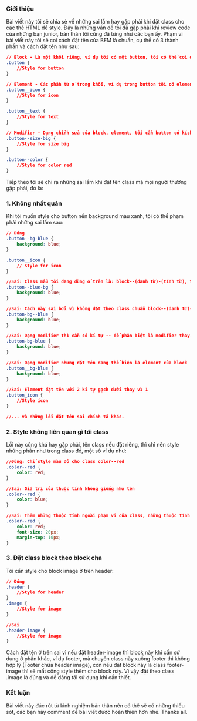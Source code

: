 ### Giới thiệu
Bài viết này tôi sẽ chia sẻ về những sai lầm hay gặp phải khi đặt class cho các thẻ HTML để style. Đây là những vấn đề tôi đã gặp phải khi review code của những bạn junior, bản thân tôi cũng đã từng như các bạn ấy. Phạm vi bài viết này tôi sẽ coi cách đặt tên của BEM là chuẩn, cụ thể có 3 thành phần và cách đặt tên như sau:

```css
// Block - Là một khối riêng, ví dụ tôi có một button, tôi có thể coi đây là một khối, cách đặt tên là: .block, VD:
.button {
    //Style for button
}

// Element - Các phần từ ở trong khối, ví dụ trong button tôi có element icon và text, cách đặt tên sẽ là: .block__element, VD:
.button__icon {
    //Style for icon
}

.button__text {
    //Style for text
}

// Modifier - Dạng chỉnh sửa của block, element, tôi cần button có kích thước lớn, và button có color đỏ, cách đặt tên sẽ là: .block--modifier, block__element--modifier, VD: 
.button--size-big {
    //Style for size big
}

.button--color {
    //Style for color red
}
```
Tiếp theo tôi sẽ chỉ ra những sai lầm khi đặt tên class mà mọi người thường gặp phải, đó là:

### 1. Không nhất quán
Khi tôi muốn style cho button nền background màu xanh, tôi có thể phạm phải những sai lầm sau:

```css
// Đúng
.button--bg-blue {
    background: blue;
}

.button__icon {
    // Style for icon
}

//Sai: Class mẫu tôi đang dùng ở trên là: block--(danh từ)-(tính từ), tuy nhiên đoạn code trên lại là block--(tính từ)-(danh từ)
.button--blue-bg {
    background: blue;
}

//Sai: Cách này sai bởi vì không đặt theo class chuẩn block--(danh từ)-(tính từ) mà đổi lại là block-(danh từ)--(tính từ)
.button-bg--blue {
    background: blue;
}

//Sai: Dạng modifier thì cần có kí tự -- để phân biệt là modifier thay vì block 
.button-bg-blue {
    background: blue;
}

//Sai: Dạng modifier nhưng đặt tên đang thể hiện là element của block
.button__bg-blue {
    background: blue;
} 

//Sai: Element đặt tên với 2 kí tự gạch dưới thay vì 1
.button_icon {
    //Style icon
}

//... và những lỗi đặt tên sai chính tả khác.
```
### 2. Style không liên quan gì tới class
Lỗi này cũng khá hay gặp phải, tên class nếu đặt riêng, thì chỉ nên style những phần như trong class đó, một số ví dụ như:
```css
//Đúng: Chỉ style màu đỏ cho class color--red
.color--red {
    color: red;
}

//Sai: Giá trị của thuộc tính không giống như tên
.color--red {
    color: blue;
}

//Sai: Thêm những thuộc tính ngoài phạm vi của class, những thuộc tính không phải là color thì không nên style trong class này
.color--red {
    color: red;
    font-size: 20px;
    margin-top: 10px;
}

```

### 3. Đặt class block theo block cha
Tôi cần style cho block image ở trên header:
```css
// Đúng
.header {
    //Style for header
}
.image {
    //Style for image
}

//Sai
.header-image {
    //Style for image
}
```
Cách đặt tên ở trên sai vì nếu đặt header-image thì block này khi cần sử dụng ở phần khác, ví dụ footer, mà chuyển class này xuống footer thì không hợp lý (Footer chứa header image), còn nếu đặt block này là class footer-image thì sẽ mất công style thêm cho block này. Vì vậy đặt theo class .image là đúng và dễ dàng tái sử dụng khi cần thiết.

### Kết luận
Bài viết này đúc rút từ kinh nghiệm bản thân nên có thể sẽ có những thiếu sót, các bạn hãy comment để bài viết được hoàn thiện hơn nhé. Thanks all.